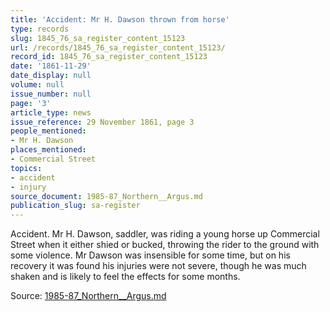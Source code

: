 ```yaml
---
title: 'Accident: Mr H. Dawson thrown from horse'
type: records
slug: 1845_76_sa_register_content_15123
url: /records/1845_76_sa_register_content_15123/
record_id: 1845_76_sa_register_content_15123
date: '1861-11-29'
date_display: null
volume: null
issue_number: null
page: '3'
article_type: news
issue_reference: 29 November 1861, page 3
people_mentioned:
- Mr H. Dawson
places_mentioned:
- Commercial Street
topics:
- accident
- injury
source_document: 1985-87_Northern__Argus.md
publication_slug: sa-register
---
```


Accident.  Mr H. Dawson, saddler, was riding a young horse up Commercial Street when it either shied or bucked, throwing the rider to the ground with some violence.  Mr Dawson was insensible for some time, but on his recovery it was found his injuries were not severe, though he was much shaken and is likely to feel the effects for some months.

Source: [1985-87_Northern__Argus.md](/downloads/markdown/1985-87_Northern__Argus.md)
